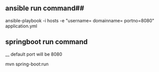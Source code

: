## ansible run command##

ansible-playbook -i hosts -e "username=<username> domainname=<domainname>  portno=8080" application.yml


## springboot run command ##
__ default port will be 8080

mvn spring-boot:run

